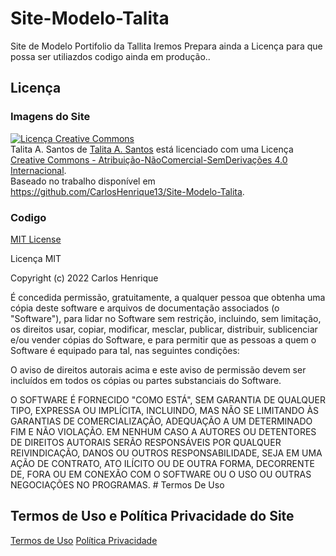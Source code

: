 # Site-Modelo-Talita

Site de Modelo Portifolio  da Tallita
Iremos Prepara ainda a Licença para que possa ser utiliazdos codigo ainda em produção..
 
 ## Licença
 ### Imagens do Site
 <a rel="license" href="http://creativecommons.org/licenses/by-nc-nd/4.0/"><img alt="Licença Creative Commons" style="border-width:0" src="https://i.creativecommons.org/l/by-nc-nd/4.0/88x31.png" /></a><br /><span xmlns:dct="http://purl.org/dc/terms/" href="http://purl.org/dc/dcmitype/StillImage" property="dct:title" rel="dct:type">Talita A. Santos</span> de <a xmlns:cc="http://creativecommons.org/ns#" href="http://portifolioolline.epizy.com/" property="cc:attributionName" rel="cc:attributionURL">Talita A. Santos</a> está licenciado com uma Licença <a rel="license" href="http://creativecommons.org/licenses/by-nc-nd/4.0/">Creative Commons - Atribuição-NãoComercial-SemDerivações 4.0 Internacional</a>.<br />Baseado no trabalho disponível em <a xmlns:dct="http://purl.org/dc/terms/" href="https://github.com/CarlosHenrique13/Site-Modelo-Talita" rel="dct:source">https://github.com/CarlosHenrique13/Site-Modelo-Talita</a>.
 
### Codigo
<a href="https://github.com/CarlosHenrique13/Site-Modelo-Talita/blob/main/LICENSE">MIT License</a>

Licença MIT

Copyright (c) 2022 Carlos Henrique

É concedida permissão, gratuitamente, a qualquer pessoa que obtenha uma cópia
deste software e arquivos de documentação associados (o "Software"), para lidar
no Software sem restrição, incluindo, sem limitação, os direitos
usar, copiar, modificar, mesclar, publicar, distribuir, sublicenciar e/ou vender
cópias do Software, e para permitir que as pessoas a quem o Software é
equipado para tal, nas seguintes condições:

O aviso de direitos autorais acima e este aviso de permissão devem ser incluídos em todos os
cópias ou partes substanciais do Software.

O SOFTWARE É FORNECIDO "COMO ESTÁ", SEM GARANTIA DE QUALQUER TIPO, EXPRESSA OU
IMPLÍCITA, INCLUINDO, MAS NÃO SE LIMITANDO ÀS GARANTIAS DE COMERCIALIZAÇÃO,
ADEQUAÇÃO A UM DETERMINADO FIM E NÃO VIOLAÇÃO. EM NENHUM CASO A
AUTORES OU DETENTORES DE DIREITOS AUTORAIS SERÃO RESPONSÁVEIS POR QUALQUER REIVINDICAÇÃO, DANOS OU OUTROS
RESPONSABILIDADE, SEJA EM UMA AÇÃO DE CONTRATO, ATO ILÍCITO OU DE OUTRA FORMA, DECORRENTE DE,
FORA OU EM CONEXÃO COM O SOFTWARE OU O USO OU OUTRAS NEGOCIAÇÕES NO
PROGRAMAS. # Termos De Uso
 
## Termos de Uso e Política Privacidade do Site
<a href="https://carloshenrique13.github.io/Site-Modelo-Talita/termos.html">Termos de Uso</a>
<a href="https://carloshenrique13.github.io/Site-Modelo-Talita/privacidade.html">Política Privacidade</a>


 
